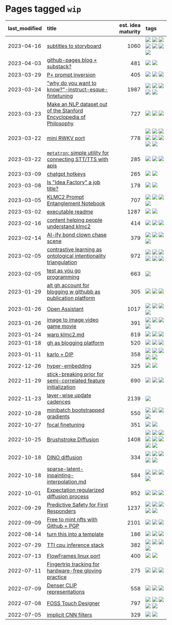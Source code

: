 # Pages tagged `wip`

|last_modified|title|est. idea maturity|tags
|:---|:---|---:|:---|
|2023-04-16|[subtitles to storyboard](../subtitles-to-storyboard.md)|1060|[![](https://img.shields.io/badge/tag-accessibility-eac1b9)](../tags/accessibility.md) [![](https://img.shields.io/badge/tag-animation-dc62b7)](../tags/animation.md) [![](https://img.shields.io/badge/tag-completed-4d35f9)](../tags/completed.md) [![](https://img.shields.io/badge/tag-opensource-4bcfd8)](../tags/opensource.md) [![](https://img.shields.io/badge/tag-prompting-fda5ff)](../tags/prompting.md) [![](https://img.shields.io/badge/tag-tooling-ff6770)](../tags/tooling.md) [![](https://img.shields.io/badge/tag-wip-6a156e)](../tags/wip.md)|
|2023-04-03|[github-pages blog + substack?](../gh-pages-blog-plus-substack.md)|481|[![](https://img.shields.io/badge/tag-tooling-ff6770)](../tags/tooling.md) [![](https://img.shields.io/badge/tag-wip-6a156e)](../tags/wip.md)|
|2023-03-29|[P+ prompt inversion](../p_plus_inversion.md)|405|[![](https://img.shields.io/badge/tag-prompting-fda5ff)](../tags/prompting.md) [![](https://img.shields.io/badge/tag-tooling-ff6770)](../tags/tooling.md) [![](https://img.shields.io/badge/tag-wip-6a156e)](../tags/wip.md)|
|2023-03-24|["why do you want to know?"-instruct-esque-fintetuning](../whydoyouwantoknow.md)|1987|[![](https://img.shields.io/badge/tag-aiethics-fe76cf)](../tags/aiethics.md) [![](https://img.shields.io/badge/tag-alignment-ebbec3)](../tags/alignment.md) [![](https://img.shields.io/badge/tag-dialogue-8fb3d)](../tags/dialogue.md) [![](https://img.shields.io/badge/tag-models-8a140)](../tags/models.md) [![](https://img.shields.io/badge/tag-wip-6a156e)](../tags/wip.md)|
|2023-03-23|[Make an NLP dataset out of the Stanford Encyclopedia of Philosophy](../sep_dataset.md)|727|[![](https://img.shields.io/badge/tag-dataset-e7673c)](../tags/dataset.md) [![](https://img.shields.io/badge/tag-publication-fecb83)](../tags/publication.md) [![](https://img.shields.io/badge/tag-wip-6a156e)](../tags/wip.md)|
|2023-03-22|[mini RWKV port](../rust_rwkv.md)|778|[![](https://img.shields.io/badge/tag-RNN-b5ec2c)](../tags/RNN.md) [![](https://img.shields.io/badge/tag-completed-4d35f9)](../tags/completed.md) [![](https://img.shields.io/badge/tag-experimental-4a3565)](../tags/experimental.md) [![](https://img.shields.io/badge/tag-ggml-f76896)](../tags/ggml.md) [![](https://img.shields.io/badge/tag-mobilenet-0e5ec)](../tags/mobilenet.md) [![](https://img.shields.io/badge/tag-model_compression-36f98)](../tags/model_compression.md) [![](https://img.shields.io/badge/tag-tooling-ff6770)](../tags/tooling.md) [![](https://img.shields.io/badge/tag-wip-6a156e)](../tags/wip.md)|
|2023-03-22|[`metatron`: simple utility for connecting STT/TTS with apis](../metatron.md)|285|[![](https://img.shields.io/badge/tag-accessibility-eac1b9)](../tags/accessibility.md) [![](https://img.shields.io/badge/tag-tooling-ff6770)](../tags/tooling.md) [![](https://img.shields.io/badge/tag-wip-6a156e)](../tags/wip.md)|
|2023-03-09|[chatgpt hotkeys](../chatgpt_hotkeys.md)|265|[![](https://img.shields.io/badge/tag-tooling-ff6770)](../tags/tooling.md) [![](https://img.shields.io/badge/tag-wip-6a156e)](../tags/wip.md)|
|2023-03-08|[Is "Idea Factory" a job title?](../idea_factory.md)|178|[![](https://img.shields.io/badge/tag-meta-734214)](../tags/meta.md) [![](https://img.shields.io/badge/tag-wip-6a156e)](../tags/wip.md)|
|2023-03-05|[KLMC2 Prompt Entanglement Notebook](../klmc2-prompt-entanglement.md)|707|[![](https://img.shields.io/badge/tag-meta-734214)](../tags/meta.md) [![](https://img.shields.io/badge/tag-prompting-fda5ff)](../tags/prompting.md) [![](https://img.shields.io/badge/tag-tooling-ff6770)](../tags/tooling.md) [![](https://img.shields.io/badge/tag-wip-6a156e)](../tags/wip.md)|
|2023-03-02|[executable readme](../executable_readme.md)|1287|[![](https://img.shields.io/badge/tag-tooling-ff6770)](../tags/tooling.md) [![](https://img.shields.io/badge/tag-wip-6a156e)](../tags/wip.md)|
|2023-02-16|[content helping people understand klmc2](../explaining_klmc2.md)|414|[![](https://img.shields.io/badge/tag-meta-734214)](../tags/meta.md) [![](https://img.shields.io/badge/tag-tooling-ff6770)](../tags/tooling.md) [![](https://img.shields.io/badge/tag-wip-6a156e)](../tags/wip.md)|
|2023-02-14|[AI-ify bond clown chase scene](../bond_clown_chase_scene.md)|379|[![](https://img.shields.io/badge/tag-animation-dc62b7)](../tags/animation.md) [![](https://img.shields.io/badge/tag-experimental-4a3565)](../tags/experimental.md) [![](https://img.shields.io/badge/tag-foundation-d548d8)](../tags/foundation.md) [![](https://img.shields.io/badge/tag-wip-6a156e)](../tags/wip.md)|
|2023-02-05|[contrastive learning as ontological intentionality triangulation](../contrastive_learning_as_ontological_intentionality_triangulation.md)|972|[![](https://img.shields.io/badge/tag-meta-734214)](../tags/meta.md) [![](https://img.shields.io/badge/tag-philosophy-da6994)](../tags/philosophy.md) [![](https://img.shields.io/badge/tag-semiotics-d5f6c6)](../tags/semiotics.md) [![](https://img.shields.io/badge/tag-synesthesia-77a0)](../tags/synesthesia.md) [![](https://img.shields.io/badge/tag-theory-5d9a82)](../tags/theory.md) [![](https://img.shields.io/badge/tag-wip-6a156e)](../tags/wip.md)|
|2023-02-05|[test as you go programming](../adhd_test_as_you_go.md)|663|[![](https://img.shields.io/badge/tag-wip-6a156e)](../tags/wip.md)|
|2023-01-29|[alt gh account for blogging w githubb as publication platform](../alt_gh_account_for_blogging.md)|305|[![](https://img.shields.io/badge/tag-MILESTONE_POC-32d44f)](../tags/MILESTONE_POC.md) [![](https://img.shields.io/badge/tag-publication-fecb83)](../tags/publication.md) [![](https://img.shields.io/badge/tag-wip-6a156e)](../tags/wip.md)|
|2023-01-26|[Open Assistant](../open-assistant.md)|1017|[![](https://img.shields.io/badge/tag-accessibility-eac1b9)](../tags/accessibility.md) [![](https://img.shields.io/badge/tag-publicgood-112e27)](../tags/publicgood.md) [![](https://img.shields.io/badge/tag-stability-2b1421)](../tags/stability.md) [![](https://img.shields.io/badge/tag-wip-6a156e)](../tags/wip.md)|
|2023-01-26|[image to image video game movie](../img2img_video_game_movie.md)|391|[![](https://img.shields.io/badge/tag-animation-dc62b7)](../tags/animation.md) [![](https://img.shields.io/badge/tag-prompting-fda5ff)](../tags/prompting.md) [![](https://img.shields.io/badge/tag-tooling-ff6770)](../tags/tooling.md) [![](https://img.shields.io/badge/tag-wip-6a156e)](../tags/wip.md)|
|2023-01-24|[warp klmc2.md](../warp_klmc2.md)|819|[![](https://img.shields.io/badge/tag-animation-dc62b7)](../tags/animation.md) [![](https://img.shields.io/badge/tag-tooling-ff6770)](../tags/tooling.md) [![](https://img.shields.io/badge/tag-wip-6a156e)](../tags/wip.md)|
|2023-01-18|[gh as blogging platform](../gh_as_blogging_platform.md)|520|[![](https://img.shields.io/badge/tag-publication-fecb83)](../tags/publication.md) [![](https://img.shields.io/badge/tag-tooling-ff6770)](../tags/tooling.md) [![](https://img.shields.io/badge/tag-wip-6a156e)](../tags/wip.md)|
|2023-01-11|[karlo + DIP](../karlo-dip.md)|358|[![](https://img.shields.io/badge/tag-deepimageprior-4d5a4)](../tags/deepimageprior.md) [![](https://img.shields.io/badge/tag-experimental-4a3565)](../tags/experimental.md) [![](https://img.shields.io/badge/tag-imagegeneration-e168be)](../tags/imagegeneration.md) [![](https://img.shields.io/badge/tag-prior-96f12e)](../tags/prior.md) [![](https://img.shields.io/badge/tag-wip-6a156e)](../tags/wip.md)|
|2022-12-26|[hyper-embedding](../hyperembedding.md)|325|[![](https://img.shields.io/badge/tag-experimental-4a3565)](../tags/experimental.md) [![](https://img.shields.io/badge/tag-wip-6a156e)](../tags/wip.md)|
|2022-11-29|[stick-breaking prior for semi-correlated feature initialization](../stickbreaking-init.md)|690|[![](https://img.shields.io/badge/tag-experimental-4a3565)](../tags/experimental.md) [![](https://img.shields.io/badge/tag-modeling-43d799)](../tags/modeling.md) [![](https://img.shields.io/badge/tag-wip-6a156e)](../tags/wip.md)|
|2022-11-23|[layer-wise update cadences](../layer-wise-update-cadences.md)|2139|[![](https://img.shields.io/badge/tag-wip-6a156e)](../tags/wip.md)|
|2022-10-28|[minibatch bootstrapped gradients](../minibatch-bootstrapped-gradients.md)|550|[![](https://img.shields.io/badge/tag-experimental-4a3565)](../tags/experimental.md) [![](https://img.shields.io/badge/tag-optimization-997e5)](../tags/optimization.md) [![](https://img.shields.io/badge/tag-training-a9524c)](../tags/training.md) [![](https://img.shields.io/badge/tag-wip-6a156e)](../tags/wip.md)|
|2022-10-27|[focal finetuning](../focal_finetuning.md)|351|[![](https://img.shields.io/badge/tag-tooling-ff6770)](../tags/tooling.md) [![](https://img.shields.io/badge/tag-wip-6a156e)](../tags/wip.md)|
|2022-10-25|[Brushstroke Diffusion](../brushstroke-diffusion.md)|1408|[![](https://img.shields.io/badge/tag-artisticstyletransfer-2b1224)](../tags/artisticstyletransfer.md) [![](https://img.shields.io/badge/tag-creativity-869cae)](../tags/creativity.md) [![](https://img.shields.io/badge/tag-deepgenerativemodeling-3c7f53)](../tags/deepgenerativemodeling.md) [![](https://img.shields.io/badge/tag-experimental-4a3565)](../tags/experimental.md) [![](https://img.shields.io/badge/tag-imageprocessing-22d494)](../tags/imageprocessing.md) [![](https://img.shields.io/badge/tag-modeltraining-90446b)](../tags/modeltraining.md) [![](https://img.shields.io/badge/tag-painting-35d2ce)](../tags/painting.md) [![](https://img.shields.io/badge/tag-wip-6a156e)](../tags/wip.md)|
|2022-10-18|[DINO diffusion](../DINO-diffusion.md)|334|[![](https://img.shields.io/badge/tag-completed-4d35f9)](../tags/completed.md) [![](https://img.shields.io/badge/tag-experimental-4a3565)](../tags/experimental.md) [![](https://img.shields.io/badge/tag-nerf-3a20e)](../tags/nerf.md) [![](https://img.shields.io/badge/tag-tooling-ff6770)](../tags/tooling.md) [![](https://img.shields.io/badge/tag-wip-6a156e)](../tags/wip.md)|
|2022-10-18|[sparse-latent-inpainting-interpolation.md](../sparse-latent-inpainting-interpolation.md)|584|[![](https://img.shields.io/badge/tag-animation-dc62b7)](../tags/animation.md) [![](https://img.shields.io/badge/tag-prompting-fda5ff)](../tags/prompting.md) [![](https://img.shields.io/badge/tag-tooling-ff6770)](../tags/tooling.md) [![](https://img.shields.io/badge/tag-wip-6a156e)](../tags/wip.md)|
|2022-10-01|[Expectation regularized diffusion process](../expectation-regularized-diffusion.md)|952|[![](https://img.shields.io/badge/tag-experimental-4a3565)](../tags/experimental.md) [![](https://img.shields.io/badge/tag-stability-2b1421)](../tags/stability.md) [![](https://img.shields.io/badge/tag-wip-6a156e)](../tags/wip.md)|
|2022-09-29|[Predictive Safety for First Responders](../safety-officer.md)|1237|[![](https://img.shields.io/badge/tag-completed-4d35f9)](../tags/completed.md) [![](https://img.shields.io/badge/tag-dataset-e7673c)](../tags/dataset.md) [![](https://img.shields.io/badge/tag-publication-fecb83)](../tags/publication.md) [![](https://img.shields.io/badge/tag-publicgood-112e27)](../tags/publicgood.md) [![](https://img.shields.io/badge/tag-wip-6a156e)](../tags/wip.md)|
|2022-09-09|[Free to mint nfts with Github + PGP](../free-to-mint-nfts_git_plus_pgp.md)|2101|[![](https://img.shields.io/badge/tag-publicgood-112e27)](../tags/publicgood.md) [![](https://img.shields.io/badge/tag-tooling-ff6770)](../tags/tooling.md) [![](https://img.shields.io/badge/tag-wip-6a156e)](../tags/wip.md)|
|2022-08-14|[turn this into a template](../benchwarmers-template.md)|186|[![](https://img.shields.io/badge/tag-meta-734214)](../tags/meta.md) [![](https://img.shields.io/badge/tag-tooling-ff6770)](../tags/tooling.md) [![](https://img.shields.io/badge/tag-wip-6a156e)](../tags/wip.md)|
|2022-07-29|[TTI cpu inference stack](../TTI-cpu-inference-stack.md)|382|[![](https://img.shields.io/badge/tag-accessibility-eac1b9)](../tags/accessibility.md) [![](https://img.shields.io/badge/tag-stability-2b1421)](../tags/stability.md) [![](https://img.shields.io/badge/tag-tooling-ff6770)](../tags/tooling.md) [![](https://img.shields.io/badge/tag-wip-6a156e)](../tags/wip.md)|
|2022-07-13|[FlowFrames linux port](../flowframes-linux-port.md)|400|[![](https://img.shields.io/badge/tag-tooling-ff6770)](../tags/tooling.md) [![](https://img.shields.io/badge/tag-wip-6a156e)](../tags/wip.md)|
|2022-07-11|[Fingertrip tracking for hardware-free gloving practice](../fingertrip_tracking_for_hardware_free_gloveing_practice.md)|275|[![](https://img.shields.io/badge/tag-experimental-4a3565)](../tags/experimental.md) [![](https://img.shields.io/badge/tag-tooling-ff6770)](../tags/tooling.md) [![](https://img.shields.io/badge/tag-wip-6a156e)](../tags/wip.md)|
|2022-07-09|[Denser CLIP representations](../denser-CLIP.md)|558|[![](https://img.shields.io/badge/tag-experimental-4a3565)](../tags/experimental.md) [![](https://img.shields.io/badge/tag-tooling-ff6770)](../tags/tooling.md) [![](https://img.shields.io/badge/tag-wip-6a156e)](../tags/wip.md)|
|2022-07-08|[FOSS Touch Designer](../FOSS_touch_designer.md)|797|[![](https://img.shields.io/badge/tag-alignment-ebbec3)](../tags/alignment.md) [![](https://img.shields.io/badge/tag-animation-dc62b7)](../tags/animation.md) [![](https://img.shields.io/badge/tag-publicgood-112e27)](../tags/publicgood.md) [![](https://img.shields.io/badge/tag-tooling-ff6770)](../tags/tooling.md) [![](https://img.shields.io/badge/tag-wip-6a156e)](../tags/wip.md)|
|2022-07-05|[implicit CNN filters](../implicit-cnn-filters.md)|329|[![](https://img.shields.io/badge/tag-experimental-4a3565)](../tags/experimental.md) [![](https://img.shields.io/badge/tag-wip-6a156e)](../tags/wip.md)|